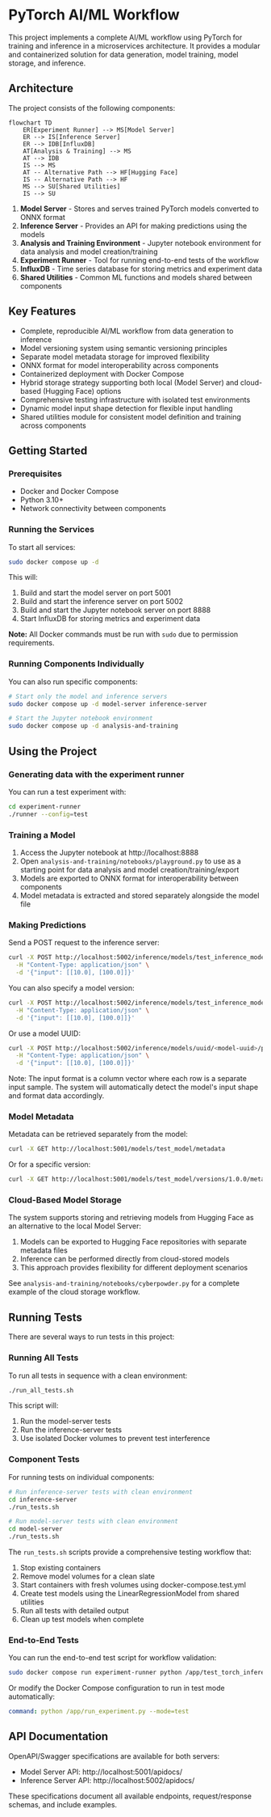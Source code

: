# PyTorch AI/ML Workflow

This project implements a complete AI/ML workflow using PyTorch for training and inference in a microservices architecture. It provides a modular and containerized solution for data generation, model training, model storage, and inference.

## Architecture

The project consists of the following components:

```mermaid
flowchart TD
    ER[Experiment Runner] --> MS[Model Server]
    ER --> IS[Inference Server]
    ER --> IDB[InfluxDB]
    AT[Analysis & Training] --> MS
    AT --> IDB
    IS --> MS
    AT -- Alternative Path --> HF[Hugging Face]
    IS -- Alternative Path --> HF
    MS --> SU[Shared Utilities]
    IS --> SU
```

1. **Model Server** - Stores and serves trained PyTorch models converted to ONNX format
2. **Inference Server** - Provides an API for making predictions using the models
3. **Analysis and Training Environment** - Jupyter notebook environment for data analysis and model creation/training
4. **Experiment Runner** - Tool for running end-to-end tests of the workflow
5. **InfluxDB** - Time series database for storing metrics and experiment data
6. **Shared Utilities** - Common ML functions and models shared between components

## Key Features

- Complete, reproducible AI/ML workflow from data generation to inference
- Model versioning system using semantic versioning principles
- Separate model metadata storage for improved flexibility
- ONNX format for model interoperability across components
- Containerized deployment with Docker Compose
- Hybrid storage strategy supporting both local (Model Server) and cloud-based (Hugging Face) options
- Comprehensive testing infrastructure with isolated test environments
- Dynamic model input shape detection for flexible input handling
- Shared utilities module for consistent model definition and training across components

## Getting Started

### Prerequisites

- Docker and Docker Compose
- Python 3.10+
- Network connectivity between components

### Running the Services

To start all services:

```bash
sudo docker compose up -d
```

This will:
1. Build and start the model server on port 5001
2. Build and start the inference server on port 5002
3. Build and start the Jupyter notebook server on port 8888
4. Start InfluxDB for storing metrics and experiment data

**Note:** All Docker commands must be run with `sudo` due to permission requirements.

### Running Components Individually

You can also run specific components:

```bash
# Start only the model and inference servers
sudo docker compose up -d model-server inference-server

# Start the Jupyter notebook environment
sudo docker compose up -d analysis-and-training
```

## Using the Project

### Generating data with the experiment runner
You can run a test experiment with:

```bash
cd experiment-runner
./runner --config=test
```

### Training a Model

1. Access the Jupyter notebook at http://localhost:8888
2. Open `analysis-and-training/notebooks/playground.py` to use as a starting point for data analysis and model creation/training/export
3. Models are exported to ONNX format for interoperability between components
4. Model metadata is extracted and stored separately alongside the model file

### Making Predictions

Send a POST request to the inference server:

```bash
curl -X POST http://localhost:5002/inference/models/test_inference_model/latest/predict \
  -H "Content-Type: application/json" \
  -d '{"input": [[10.0], [100.0]]}'
```

You can also specify a model version:

```bash
curl -X POST http://localhost:5002/inference/models/test_inference_model/versions/1.0.0/predict \
  -H "Content-Type: application/json" \
  -d '{"input": [[10.0], [100.0]]}'
```

Or use a model UUID:

```bash
curl -X POST http://localhost:5002/inference/models/uuid/<model-uuid>/predict \
  -H "Content-Type: application/json" \
  -d '{"input": [[10.0], [100.0]]}'
```

Note: The input format is a column vector where each row is a separate input sample. The system will automatically detect the model's input shape and format data accordingly.

### Model Metadata

Metadata can be retrieved separately from the model:

```bash
curl -X GET http://localhost:5001/models/test_model/metadata
```

Or for a specific version:

```bash
curl -X GET http://localhost:5001/models/test_model/versions/1.0.0/metadata
```

### Cloud-Based Model Storage

The system supports storing and retrieving models from Hugging Face as an alternative to the local Model Server:

1. Models can be exported to Hugging Face repositories with separate metadata files
2. Inference can be performed directly from cloud-stored models
3. This approach provides flexibility for different deployment scenarios

See `analysis-and-training/notebooks/cyberpowder.py` for a complete example of the cloud storage workflow.

## Running Tests

There are several ways to run tests in this project:

### Running All Tests

To run all tests in sequence with a clean environment:

```bash
./run_all_tests.sh
```

This script will:
1. Run the model-server tests
2. Run the inference-server tests
3. Use isolated Docker volumes to prevent test interference

### Component Tests

For running tests on individual components:

```bash
# Run inference-server tests with clean environment
cd inference-server
./run_tests.sh

# Run model-server tests with clean environment
cd model-server
./run_tests.sh
```

The `run_tests.sh` scripts provide a comprehensive testing workflow that:
1. Stop existing containers
2. Remove model volumes for a clean slate
3. Start containers with fresh volumes using docker-compose.test.yml
4. Create test models using the LinearRegressionModel from shared utilities
5. Run all tests with detailed output
6. Clean up test models when complete

### End-to-End Tests

You can run the end-to-end test script for workflow validation:

```bash
sudo docker compose run experiment-runner python /app/test_torch_inference.py
```

Or modify the Docker Compose configuration to run in test mode automatically:

```yaml
command: python /app/run_experiment.py --mode=test
```

## API Documentation

OpenAPI/Swagger specifications are available for both servers:

- Model Server API: http://localhost:5001/apidocs/
- Inference Server API: http://localhost:5002/apidocs/

These specifications document all available endpoints, request/response schemas, and include examples.
